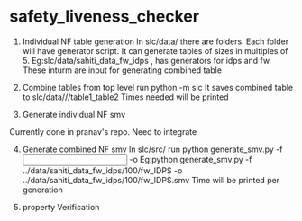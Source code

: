 # safety_liveness_checker

1. Individual NF table generation
In slc/data/ there are folders. Each folder will have generator script. It can generate tables of sizes in multiples of 5.
Eg:slc/data/sahiti_data_fw_idps , has generators for idps and fw. These inturm are input for generating combined table

2. Combine tables
from top level run python -m slc
It saves combined table to slc/data/<individaul tables folder>/<indiviualsize>/table1_table2
Times needed will be printed

3. Generate individual NF smv

Currently done in pranav's repo. Need to integrate

4. Generate combined NF smv
In slc/src/ run python generate_smv.py -f <input> -o <output>
Eg:python generate_smv.py -f ../data/sahiti_data_fw_idps/100/fw_IDPS -o ../data/sahiti_data_fw_idps/100/fw_IDPS.smv
Time will be printed per generation

5. property Verification
